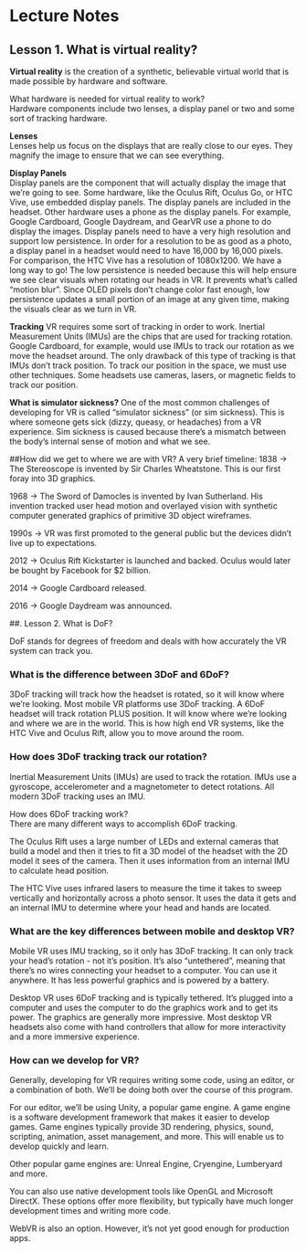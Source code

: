 # Lecture Notes
## Lesson 1. What is virtual reality?

**Virtual reality** is the creation of a synthetic, believable virtual world that is made possible by hardware and software.  

What hardware is needed for virtual reality to work?  
Hardware components include two lenses, a display panel or two and some sort of tracking hardware.  

**Lenses**  
Lenses help us focus on the displays that are really close to our eyes. They magnify the image to ensure that we can see everything.  

**Display Panels**  
Display panels are the component that will actually display the image that we’re going to see. Some hardware, like the Oculus Rift, Oculus Go, or HTC Vive, use embedded display panels. The display panels are included in the headset. Other hardware uses a phone as the display panels. For example, Google Cardboard, Google Daydream, and GearVR use a phone to do display the images. Display panels need to have a very high resolution and support low persistence. In order for a resolution to be as good as a photo, a display panel in a headset would need to have 16,000 by 16,000 pixels. For comparison, the HTC Vive has a resolution of 1080x1200. We have a long way to go! The low persistence is needed because this will help ensure we see clear visuals when rotating our heads in VR. It prevents what’s called “motion blur”. Since OLED pixels don’t change color fast enough, low persistence updates a small portion of an image at any given time, making the visuals clear as we turn in VR.  

**Tracking**
VR requires some sort of tracking in order to work. Inertial Measurement Units (IMUs) are the chips that are used for tracking rotation. Google Cardboard, for example, would use IMUs to track our rotation as we move the headset around. The only drawback of this type of tracking is that IMUs don’t track position. To track our position in the space, we must use other techniques. Some headsets use cameras, lasers, or magnetic fields to track our position.  

**What is simulator sickness?**
One of the most common challenges of developing for VR is called “simulator sickness” (or sim sickness). This is where someone gets sick (dizzy, queasy, or headaches) from a VR experience. Sim sickness is caused because there’s a mismatch between the body’s internal sense of motion and what we see.  

##How did we get to where we are with VR?
A very brief timeline: 1838 → The Stereoscope is invented by Sir Charles Wheatstone. This is our first foray into 3D graphics.  

1968 → The Sword of Damocles is invented by Ivan Sutherland. His invention tracked user head motion and overlayed vision with synthetic computer generated graphics of primitive 3D object wireframes.    

1990s → VR was first promoted to the general public but the devices didn’t live up to expectations.  

2012 → Oculus Rift Kickstarter is launched and backed. Oculus would later be bought by Facebook for $2 billion.  

2014 → Google Cardboard released.  
  
2016 → Google Daydream was announced.  

##. Lesson 2. What is DoF?

DoF stands for degrees of freedom and deals with how accurately the VR system can track you.  

### What is the difference between 3DoF and 6DoF?
3DoF tracking will track how the headset is rotated, so it will know where we’re looking. Most mobile VR platforms use 3DoF tracking. A 6DoF headset will track rotation PLUS position. It will know where we’re looking and where we are in the world. This is how high end VR systems, like the HTC Vive and Oculus Rift, allow you to move around the room.  

### How does 3DoF tracking track our rotation?
Inertial Measurement Units (IMUs) are used to track the rotation. IMUs use a gyroscope, accelerometer and a magnetometer to detect rotations. All modern 3DoF tracking uses an IMU.  

How does 6DoF tracking work?  
There are many different ways to accomplish 6DoF tracking.  

The Oculus Rift uses a large number of LEDs and external cameras that build a model and then it tries to fit a 3D model of the headset with the 2D model it sees of the camera. Then it uses information from an internal IMU to calculate head position.  

The HTC Vive uses infrared lasers to measure the time it takes to sweep vertically and horizontally across a photo sensor. It uses the data it gets  and an internal IMU to determine where your head and hands are located.  

### What are the key differences between mobile and desktop VR?
Mobile VR uses IMU tracking, so it only has 3DoF tracking. It can only track your head’s rotation - not it’s position. It’s also “untethered”, meaning that there’s no wires connecting your headset to a computer. You can use it anywhere. It has less powerful graphics and is powered by a battery.    

Desktop VR uses 6DoF tracking and is typically tethered. It’s plugged into a computer and uses the computer to do the graphics work and to get its power. The graphics are generally more impressive. Most desktop VR headsets also come with hand controllers that allow for more interactivity and a more immersive experience.  

### How can we develop for VR?
Generally, developing for VR requires writing some code, using an editor, or a combination of both. We’ll be doing both over the course of this program.  

For our editor, we’ll be using Unity, a popular game engine. A game engine is a software development framework that makes it easier to develop games. Game engines typically provide 3D rendering, physics, sound, scripting, animation, asset management, and more. This will enable us to develop quickly and learn.  

Other popular game engines are: Unreal Engine, Cryengine, Lumberyard and more. 

You can also use native development tools like OpenGL and Microsoft DirectX. These options offer more flexibility, but typically have much longer development times and writing more code.  

WebVR is also an option. However, it’s not yet good enough for production apps. 
